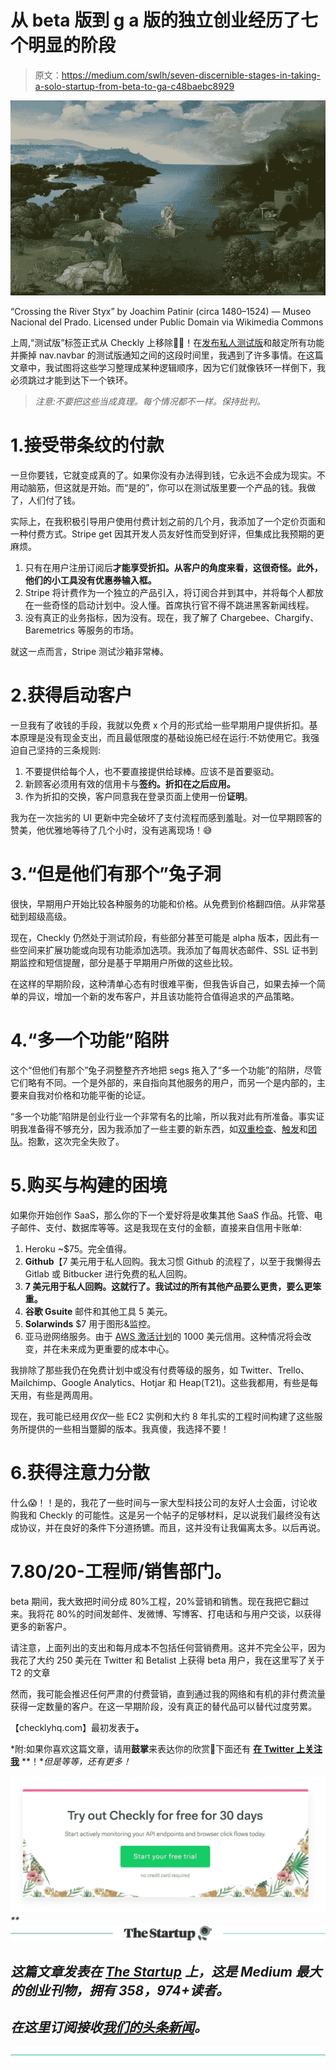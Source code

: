 # 从 beta 版到 g a 版的独立创业经历了七个明显的阶段

> 原文：<https://medium.com/swlh/seven-discernible-stages-in-taking-a-solo-startup-from-beta-to-ga-c48baebc8929>

![](img/aed7d9cbe0d1b5af3993269ed9a2e565.png)

“Crossing the River Styx” by Joachim Patinir (circa 1480–1524) — Museo Nacional del Prado. Licensed under Public Domain via Wikimedia Commons

上周,“测试版”标签正式从 Checkly 上移除🍾🎉！在[发布私人测试版](https://hackernoon.com/things-i-learned-from-my-saas-projects-private-beta-period-cd69a11d9e58)和敲定所有功能并撕掉 nav.navbar 的测试版通知之间的这段时间里，我遇到了许多事情。在这篇文章中，我试图将这些学习整理成某种逻辑顺序，因为它们就像铁环一样倒下，我必须跳过才能到达下一个铁环。

> *注意:不要把这些当成真理。每个情况都不一样。保持批判。*

# 1.接受带条纹的付款

一旦你要钱，它就变成真的了。如果你没有办法得到钱，它永远不会成为现实。不用动脑筋，但这就是开始。而“是的”，你可以在测试版里要一个产品的钱。我做了，人们付了钱。

实际上，在我积极引导用户使用付费计划之前的几个月，我添加了一个定价页面和一种付费方式。Stripe get 因其开发人员友好性而受到好评，但集成比我预期的更麻烦。

1.  只有在用户注册订阅后**才能享受折扣。从客户的角度来看，这很奇怪。此外，他们的小工具没有优惠券输入框。**
2.  Stripe 将计费作为一个独立的产品引入，将订阅合并到其中，并将每个人都放在一些奇怪的启动计划中。没人懂。首席执行官不得不跳进黑客新闻线程。
3.  没有真正的业务指标，因为没有。现在，我了解了 Chargebee、Chargify、Baremetrics 等服务的市场。

就这一点而言，Stripe 测试沙箱非常棒。

# 2.获得启动客户

一旦我有了收钱的手段，我就以免费 x 个月的形式给一些早期用户提供折扣。基本原理是没有现金支出，而且最低限度的基础设施已经在运行:不妨使用它。我强迫自己坚持的三条规则:

1.  不要提供给每个人，也不要直接提供给球棒。应该不是首要驱动。
2.  新顾客必须用有效的信用卡与**签约。折扣在之后应用。**
3.  作为折扣的交换，客户同意我在登录页面上使用一份**证明**。

我为在一次拙劣的 UI 更新中完全破坏了支付流程而感到羞耻。对一位早期顾客的赞美，他优雅地等待了几个小时，没有逃离现场！😅

# 3.“但是他们有那个”兔子洞

很快，早期用户开始比较各种服务的功能和价格。从免费到价格翻四倍。从非常基础到超级高级。

现在，Checkly 仍然处于测试阶段，有些部分甚至可能是 alpha 版本，因此有一些空间来扩展功能或向现有功能添加选项。我添加了每周状态邮件、SSL 证书到期监控和短信提醒，部分是基于早期用户所做的这些比较。

在这样的早期阶段，这种清单心态有时很难平衡，但我告诉自己，如果去掉一个简单的异议，增加一个新的发布客户，并且该功能符合值得追求的产品策略。

# 4.“多一个功能”陷阱

这个“但他们有那个”兔子洞整整齐齐地把 segs 拖入了“多一个功能”的陷阱，尽管它们略有不同。一个是外部的，来自指向其他服务的用户，而另一个是内部的，主要来自我对价格和功能平衡的论证。

“多一个功能”陷阱是创业行业一个非常有名的比喻，所以我对此有所准备。事实证明我准备得不够充分，因为我添加了一些主要的新东西，如[双重检查](https://checklyhq.com/docs/alerting/settings/#double-checking)、[触发](https://checklyhq.com/docs/browser-checks/triggers/)和[团队](https://checklyhq.com/docs/teams/)。抱歉，这次完全失败了。

# 5.购买与构建的困境

如果你开始创作 SaaS，那么你的下一个爱好将是收集其他 SaaS 作品。托管、电子邮件、支付、数据库等等。这是我现在支付的金额，直接来自信用卡账单:

1.  Heroku ~$75。完全值得。
2.  **Github**【7 美元用于私人回购。我太习惯 Github 的流程了，以至于我懒得去 Gitlab 或 Bitbucker 进行免费的私人回购。
3.  **7 美元用于私人回购。这就行了。我试过的所有其他产品要么更贵，要么更笨重。**
4.  **谷歌 Gsuite** 邮件和其他工具 5 美元。
5.  **Solarwinds** $7 用于图形&监控。
6.  亚马逊网络服务。由于 [AWS 激活计划](https://aws.amazon.com/activate/)的 1000 美元信用。这种情况将会改变，并在未来成为更重要的成本中心。

我排除了那些我仍在免费计划中或没有付费等级的服务，如 Twitter、Trello、Mailchimp、Google Analytics、Hotjar 和 Heap(T21)。这些我都用，有些是每天用，有些是两周用。

现在，我可能已经用*仅仅*一些 EC2 实例和大约 8 年扎实的工程时间构建了这些服务所提供的一些相当蹩脚的版本。我真傻，我选择不要！

# 6.获得注意力分散

什么😱！！是的，我花了一些时间与一家大型科技公司的友好人士会面，讨论收购我和 Checkly 的可能性。这是另一个帖子的足够材料，足以说我们最终没有达成协议，并在良好的条件下分道扬镳。而且，这并没有让我偏离太多。以后再说。

# 7.80/20-工程师/销售部门。

beta 期间，我大致把时间分成 80%工程，20%营销和销售。现在我把它翻过来。我将花 80%的时间发邮件、发微博、写博客、打电话和与用户交谈，以获得更多的新客户。

请注意，上面列出的支出和每月成本不包括任何营销费用。这并不完全公平，因为我花了大约 250 美元在 Twitter 和 Betalist 上获得 beta 用户，我在这里写了关于 T2 的文章

然而，我可能会推迟任何严肃的付费营销，直到通过我的网络和有机的非付费流量获得一定数量的客户。在这一早期阶段，没有真正的替代品可以替代过度劳累。

【checklyhq.com】最初发表于[](https://checklyhq.com/2018/08/seven-discernible-stages-in-taking-a-solo-startup-from-beta-toga/)**。**

*附:如果你喜欢这篇文章，请用**鼓掌**来表达你的欣赏👏下面还有 [**在 Twitter 上关注我**](https://twitter.com/tim_nolet) **！**但是等等，还有更多！*

*[![](img/10ba77053ab263e1377c7a5798b6e5da.png)](https://checklyhq.com)**[![](img/308a8d84fb9b2fab43d66c117fcc4bb4.png)](https://medium.com/swlh)*

## *这篇文章发表在 [The Startup](https://medium.com/swlh) 上，这是 Medium 最大的创业刊物，拥有 358，974+读者。*

## *在这里订阅接收[我们的头条新闻](http://growthsupply.com/the-startup-newsletter/)。*

*[![](img/b0164736ea17a63403e660de5dedf91a.png)](https://medium.com/swlh)*